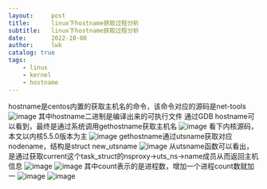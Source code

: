 ```yaml
---
layout:     post
title:      linux下hostname获取过程分析
subtitle:   linux下hostname获取过程分析
date:       2022-10-08
author:     lwk
catalog: true
tags:
    - linux
    - kernel
    - hostname
---
```


hostname是centos内置的获取主机名的命令，该命令对应的源码是net-tools
![image](https://user-images.githubusercontent.com/36918717/194737628-d8eec7b9-7f5c-496a-8d1a-8e5a3360fa1d.png)
其中hostname二进制是编译出来的可执行文件
通过GDB hostname可以看到，最终是通过系统调用gethostname获取主机名
![image](https://user-images.githubusercontent.com/36918717/194737638-fc8b0eb7-72b0-4ccb-9c51-b08650ed6605.png)
看下内核源码，本文以内核5.5.0版本为主
![image](https://user-images.githubusercontent.com/36918717/194737643-ffe5ff5f-b961-4a04-9260-86f6664bedfa.png)
gethostname通过utsname获取对应nodename，结构是struct new_utsname
![image](https://user-images.githubusercontent.com/36918717/194737645-ab78c51a-377f-4db1-81ba-4a693b65767b.png)
从utsname函数可以看出，是通过获取current这个task_struct的nsproxy->uts_ns->name成员从而返回主机信息
![image](https://user-images.githubusercontent.com/36918717/194737652-a679dc67-bccf-426a-ac48-6f4737483d4f.png)
![image](https://user-images.githubusercontent.com/36918717/194737655-db8f84c0-2293-42a2-922f-de8a5afe13ec.png)
其中count表示的是进程数，增加一个进程count数就加一
![image](https://user-images.githubusercontent.com/36918717/194737660-2aea9d1a-e982-4d2d-b011-dab2bde03954.png)
![image](https://user-images.githubusercontent.com/36918717/194737665-a444bed8-eba2-43ff-8611-a98bff9534b8.png)
